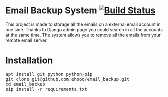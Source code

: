 Email Backup System [![Build Status](https://travis-ci.org/ehooo/email_backup.svg?branch=master)](https://travis-ci.org/ehooo/email_backup)
===================
This project is made to storage all the emails on a external email account in one side.
Thanks to Django admin page you could search in all the accounts at the same time.
The system allows you to remove all the emails from your remote email server.

Installation
============
<pre>
apt install git python python-pip
git clone git@github.com:ehooo/email_backup.git
cd email_backup
pip install -r requirements.txt
</pre>
